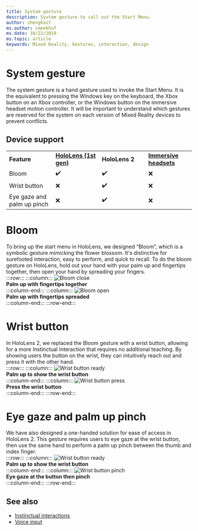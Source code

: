 ```yaml
---
title: System gesture
description: System gesture to call out the Start Menu. 
author: shengkait
ms.author: cmeekhof
ms.date: 10/22/2019
ms.topic: article
keywords: Mixed Reality, Gestures, interaction, design
---
```

# System gesture

The system gesture is a hand gesture used to invoke the Start Menu. It is the equivalent to pressing the Windows key on the keyboard, the Xbox button on an Xbox controller, or the Windows button on the immersive headset motion controller. It will be important to understand which gestures are reserved for the system on each version of Mixed Reality devices to prevent conflicts.

## Device support

<table>
    <colgroup>
    <col width="25%" />
    <col width="25%" />
    <col width="25%" />
    <col width="25%" />
    </colgroup>
    <tr>
        <td><strong>Feature</strong></td>
        <td><a href="hololens-hardware-details.md"><strong>HoloLens (1st gen)</strong></a></td>
        <td><strong>HoloLens 2</strong></td>
        <td><a href="immersive-headset-hardware-details.md"><strong>Immersive headsets</strong></a></td>
    </tr>
     <tr>
        <td>Bloom</td>
        <td>✔️</td>
        <td>✔️</td>
        <td>❌</td>
    </tr>
     <tr>
        <td>Wrist button</td>
        <td>❌</td>
        <td>✔️</td>
        <td>❌</td>
    </tr>
    <tr>
        <td>Eye gaze and palm up pinch</td>
        <td>❌</td>
        <td>✔️</td>
        <td>❌</td>
    </tr>
</table>

# Bloom
To bring up the start menu in HoloLens, we designed “Bloom”, which is a symbolic gesture mimicking the flower blossom. It's distinctive for surefooted interaction, easy to perform, and quick to recall. To do the bloom gesture on HoloLens, hold out your hand with your palm up and fingertips together, then open your hand by spreading your fingers.<br>
:::row:::
    :::column:::
        ![Bloom close](images/bloom-close.png)<br>
        **Palm up with fingertips together**<br>
    :::column-end:::
    :::column:::
        ![Bloom open](images/bloom-open.png)<br>
        **Palm up with fingertips spreaded**<br>
    :::column-end:::
:::row-end:::

# Wrist button
In HoloLens 2, we replaced the Bloom gesture with a wrist button, allowing for a more Instinctual Interaction that requires no additional teaching. By showing users the button on the wrist, they can intuitively reach out and press it with the other hand.<br>
:::row:::
    :::column:::
        ![Wrist button ready](images/wrist-button-ready.png)<br>
        **Palm up to show the wrist button**<br>
    :::column-end:::
    :::column:::
        ![Wrist button press](images/wrist-button-press.png)<br>
        **Press the wrist button**<br>
    :::column-end:::
:::row-end:::

# Eye gaze and palm up pinch
We have also designed a one-handed solution for ease of access in HoloLens 2. This gesture requires users to eye gaze at the wrist button, then use the same hand to perform a palm up pinch between the thumb and index finger.<br>
:::row:::
    :::column:::
        ![Wrist button ready](images/wrist-button-ready.png)<br>
        **Palm up to show the wrist button**<br>
    :::column-end:::
    :::column:::
        ![Wrist button pinch](images/wrist-button-pinch.png)<br>
        **Eye gaze at the button then pinch**<br>
    :::column-end:::
:::row-end:::

## See also

* [Instinctual interactions](interaction-fundamentals.md)
* [Voice input](voice-input.md)
